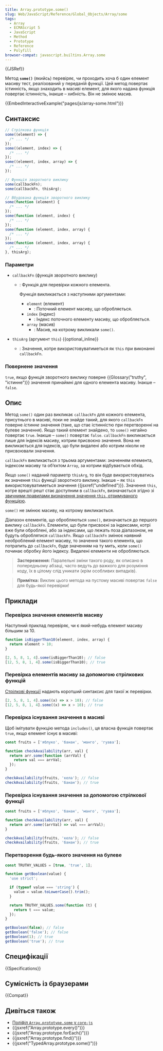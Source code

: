 ```yaml
---
title: Array.prototype.some()
slug: Web/JavaScript/Reference/Global_Objects/Array/some
tags:
  - Array
  - ECMAScript 5
  - JavaScript
  - Method
  - Prototype
  - Reference
  - Polyfill
browser-compat: javascript.builtins.Array.some
---
```


{{JSRef}}

Метод **`some()`** (якийсь) перевіряє, чи проходить хоча б один елемент масиву тест, реалізований у переданій функції. Цей метод повертає істинність, якщо знаходить в масиві елемент, для якого надана функція повертає істинність, інакше – хибність. Він не змінює масив.

{{EmbedInteractiveExample("pages/js/array-some.html")}}

## Синтаксис

```js
// Стрілкова функція
some((element) => {
  /* ... */
});
some((element, index) => {
  /* ... */
});
some((element, index, array) => {
  /* ... */
});

// Функція зворотного виклику
some(callbackFn);
some(callbackFn, thisArg);

// Вбудована функція зворотного виклику
some(function (element) {
  /* ... */
});
some(function (element, index) {
  /* ... */
});
some(function (element, index, array) {
  /* ... */
});
some(function (element, index, array) {
  /* ... */
}, thisArg);
```

### Параметри

- `callbackFn` (функція зворотного виклику)

  - : Функція для перевірки кожного елемента.

    Функція викликається з наступними аргументами:

    - `element` (елемент)
      - : Поточний елемент масиву, що обробляється.
    - `index` (індекс)
      - : Індекс поточного елементу масиву, що обробляється.
    - `array` (масив)
      - : Масив, на котрому викликали `some()`.

- `thisArg` (аргумент `this`) {{optional_inline}}
  - : Значення, котре використовуватиметься як `this` при виконанні `callbackFn`.

### Повернене значення

`true`, якщо функція зворотного виклику поверне {{Glossary("truthy", "істинне")}} значення принаймні для одного елемента масиву. Інакше – `false`.

## Опис

Метод `some()` один раз викликає `callbackFn` для кожного елемента, присутнього в масиві, поки не знайде такий, для якого `callbackFn` поверне _істинне_ значення (таке, що стає істинністю при перетворенні на булеве значення). Якщо такий елемент знайдено, то `some()` негайно повертає `true`. Інакше – `some()` повертає `false`. `callbackFn` викликається лише для індексів масиву, котрим присвоєно значення. Вона не викликається для індексів, що були видалені або котрим ніколи не присвоювали значення.

`callbackFn` викликається з трьома аргументами: значенням елемента, індексом масиву та об‘єктом `Array`, за котрим відбувається обхід.

Якщо `some()` наданий параметр `thisArg`, то він буде використовуватись як значення `this` функції зворотного виклику. Інакше – як `this` використовуватиметься значення {{jsxref("undefined")}}. Значення `this`, котре врешті решт стає доступним в `callbackFn`, визначається згідно зі [звичними правилами визначення значення `this`, отримуваного функцією](/uk/docs/Web/JavaScript/Reference/Operators/this).

`some()` не змінює масиву, на котрому викликається.

Діапазон елементів, що обробляються `some()`, визначається до першого виклику `callbackFn`. Елементи, що були присвоєні за індексами, котрі вже були оброблені, або за індексами, що лежать поза діапазоном, не будуть оброблятися `callbackFn`. Якщо `callbackFn` змінює наявний необроблений елемент масиву, то значення такого елемента, що потрапить до `callbackFn`, буде значенням на ту мить, коли `some()` починає обробку його індексу. Видалені елементи не обробляються.

> **Застереження:** Паралельні зміни такого роду, як описано в попередньому абзаці, часто ведуть до важкого для розуміння коду, їх в цілому слід уникати (крім особливих випадків).

> **Примітка:** Виклик цього метода на пустому масиві повертає
> `false` для будь-якої перевірки!

## Приклади

### Перевірка значення елементів масиву

Наступний приклад перевіряє, чи є який-небудь елемент масиву більшим за 10.

```js
function isBiggerThan10(element, index, array) {
  return element > 10;
}

[2, 5, 8, 1, 4].some(isBiggerThan10); // false
[12, 5, 8, 1, 4].some(isBiggerThan10); // true
```

### Перевірка елементів масиву за допомогою стрілкових функцій

[Стрілкові функції](/uk/docs/Web/JavaScript/Reference/Functions/Arrow_functions) надають коротший синтаксис для такої ж перевірки.

```js
[2, 5, 8, 1, 4].some((x) => x > 10); // false
[12, 5, 8, 1, 4].some((x) => x > 10); // true
```

### Перевірка існування значення в масиві

Щоб імітувати функцію метода `includes()`, ця власна функція повертає `true`, якщо елемент існує в масиві:

```js
const fruits = ['яблуко', 'банан', 'манго', 'гуава'];

function checkAvailability(arr, val) {
  return arr.some(function (arrVal) {
    return val === arrVal;
  });
}

checkAvailability(fruits, 'кела'); // false
checkAvailability(fruits, 'банан'); // true
```

### Перевірка існування значення за допомогою стрілкової функції

```js
const fruits = ['яблуко', 'банан', 'манго', 'гуава'];

function checkAvailability(arr, val) {
  return arr.some((arrVal) => val === arrVal);
}

checkAvailability(fruits, 'кела'); // false
checkAvailability(fruits, 'банан'); // true
```

### Перетворення будь-якого значення на булеве

```js
const TRUTHY_VALUES = [true, 'true', 1];

function getBoolean(value) {
  'use strict';

  if (typeof value === 'string') {
    value = value.toLowerCase().trim();
  }

  return TRUTHY_VALUES.some(function (t) {
    return t === value;
  });
}

getBoolean(false); // false
getBoolean('false'); // false
getBoolean(1); // true
getBoolean('true'); // true
```

## Специфікації

{{Specifications}}

## Сумісність із браузерами

{{Compat}}

## Дивіться також

- [Поліфіл `Array.prototype.some` у `core-js`](https://github.com/zloirock/core-js#ecmascript-array)
- {{jsxref("Array.prototype.every()")}}
- {{jsxref("Array.prototype.forEach()")}}
- {{jsxref("Array.prototype.find()")}}
- {{jsxref("TypedArray.prototype.some()")}}
